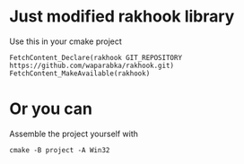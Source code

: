 # Just modified rakhook library
Use this in your cmake project

```
FetchContent_Declare(rakhook GIT_REPOSITORY https://github.com/waparabka/rakhook.git)
FetchContent_MakeAvailable(rakhook)
```

# Or you can
Assemble the project yourself with

```
cmake -B project -A Win32
```
